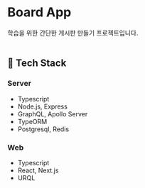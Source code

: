 # Board App

학습을 위한 간단한 게시판 만들기 프로젝트입니다. <br/><br/>

## 🔧 Tech Stack

### Server

- Typescript
- Node.js, Express
- GraphQL, Apollo Server
- TypeORM
- Postgresql, Redis

### Web

- Typescript
- React, Next.js
- URQL
